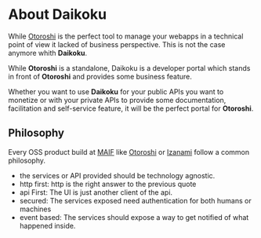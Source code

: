 # About Daikoku

While [Otoroshi](https://maif.github.io/otoroshi/) is the perfect tool to manage your webapps in a technical point of view it lacked of business perspective. This is not the case anymore whith **Daikoku**.

While **Otoroshi** is a standalone, Daikoku is a developer portal which stands in front of **Otoroshi** and provides some business feature.

Whether you want to use **Daikoku** for your public APIs you want to monetize or with your private APIs to provide some documentation, facilitation and self-service feature, it will be the perfect portal for **Otoroshi**.

## Philosophy 

Every OSS product build at <a href="https://www.maif.fr/" target="_blank">MAIF</a> like <a href="https://maif.github.io/otoroshi/" target="_blank">Otoroshi</a> or <a href="https://maif.github.io/izanami/" target="_blank">Izanami</a> follow a common philosophy. 

* the services or API provided should be technology agnostic.
* http first: http is the right answer to the previous quote   
* api First: The UI is just another client of the api. 
* secured: The services exposed need authentication for both humans or machines  
* event based: The services should expose a way to get notified of what happened inside. 
